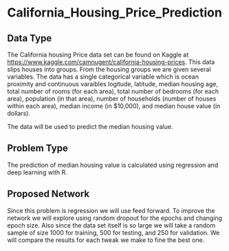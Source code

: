 # California_Housing_Price_Prediction
## Data Type
The California housing Price data set can be found on Kaggle at https://www.kaggle.com/camnugent/california-housing-prices. This data slips houses into groups.  From the housing groups we are given several variables. 
The data has a single categorical variable which is ocean proximity and continuous varaibles logitude, latitude, median housing age, total number of rooms (for each area), total number of bedrooms (for each area), population (in that area), number of households (number of houses within each area), median income (in $10,000), and median house value (in dollars).

The data will be used to predict the median housing value.

## Problem Type
The prediction of median housing value is calculated using regression and deep learning with R.

## Proposed Network
Since this problem is regression we will use feed forward.  To improve the network we will explore using random dropout for the epochs and changing epoch size.  Also since the data set itself is so large we will take a random sample of size 1000 for training, 500 for testing, and 250 for validation.  We will compare the results for each tweak we make to fine the best one.
